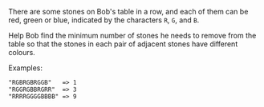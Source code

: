 There are some stones on Bob's table in a row, and each of them can be red, green or blue, indicated by the characters `R`, `G`, and `B`.

Help Bob find the minimum number of stones he needs to remove from the table so that the stones in each pair of adjacent stones have different colours.

Examples:

```
"RGBRGBRGGB"   => 1
"RGGRGBBRGRR"  => 3
"RRRRGGGGBBBB" => 9
```